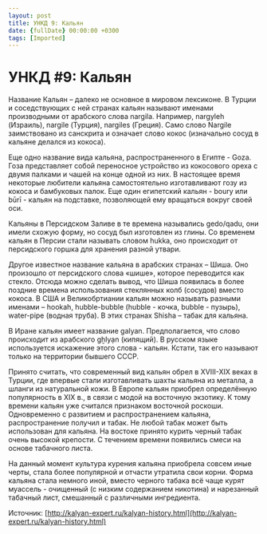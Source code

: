```yaml
---
layout: post
title: УНКД 9: Кальян
date: {fullDate} 00:00:00 +0300
tags: [Imported]
---
```

# УНКД #9: Кальян

Название Кальян – далеко не основное в мировом лексиконе. В Турции и соседствующих с ней странах кальян называют именами производными от арабского слова nargila. Например, nargyleh (Израиль), nargile (Турция), nargiles (Греция). Само слово Nargile заимствовано из санскрита и означает слово кокос (изначально сосуд в кальяне делался из кокоса).

Еще одно название вида кальяна, распространенного в Египте - Goza. Гоза представляет собой переносное устройство из кокосового ореха с двумя палками и чашей на конце одной из них. В настоящее время некоторые любители кальяна самостоятельно изготавливают гозу из кокоса и бамбуковых палок. Еще один египетский кальян - boury или būrī - кальян на подставке, позволяющей ему вращаться вокруг своей оси.

Кальяны в Персидском Заливе в те времена назывались gedo/qadu, они имели схожую форму, но сосуд был изготовлен из глины. Со временем кальян в Персии стали называть словом hukka, оно происходит от персидского горшка для хранения разной утвари.

Другое известное название кальяна в арабских странах – Шиша. Оно произошло от персидского слова «шише», которое переводится как стекло. Отсюда можно сделать вывод, что Шиша появилась в более поздние времена использования стеклянных колб (сосудов) вместо кокоса.
В США и Великобртиании кальян можно называть разными именами – hookah, hubble-bubble (hubble - кочка, bubble - пузырь), water-pipe (водная труба). В этих странах Shisha – табак для кальяна.

В Иране кальян имеет название galyan. Предполагается, что слово происходит из арабского gẖlyạn (кипящий). В русском языке используется искажение этого слова - кальян. Кстати, так его называют только на территории бывшего СССР.

Принято считать, что современный вид кальян обрел в XVIII-XIX веках в Турции, где впервые стали изготавливать шахты кальяна из металла, а шланги из натуральной кожи.
В Европе кальян приобрел определённую популярность в XIX в., в связи с модой на восточную экзотику. К тому времени кальян уже считался признаком восточной роскоши.
Одновременно с развитием и распространением кальяна, распространение получил и табак. Не любой табак может быть использован для кальяна. На востоке принято курить черный табак очень высокой крепости. С течением времени появились смеси на основе табачного листа.

На данный момент культура курения кальяна приобрела совсем иные черты, стала более популярной и отчасти утратила свои корни. Форма кальяна стала немного иной, вместо черного табака всё чаще курят муассель - очищенный (с низким содержанием никотина) и нарезанный табачный лист, смешанный с различными ингредиента.

Источник: [http://kalyan-expert.ru/kalyan-history.html](http://kalyan-expert.ru/kalyan-history.html)